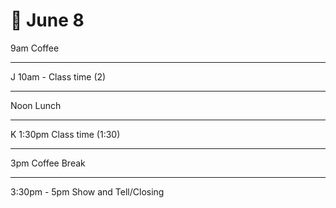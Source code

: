 # 🍂 June 8 

9am Coffee

<hr>
J 10am - Class time (2)
<hr>
Noon Lunch
<hr>
K 1:30pm Class time (1:30)
<hr>
3pm Coffee Break
<hr>
3:30pm - 5pm Show and Tell/Closing
